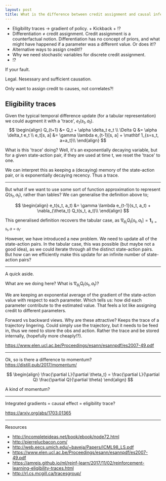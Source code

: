 ```yaml
---
layout: post
title: What is the difference between credit assignment and causal inference?
---
```


- Eligibility traces -> gradient of policy. + Kickback + !?
- Differentiation $\neq$ credit assignment. Credit assignment is a counterfactual notion. Differentiation has no concept of priors, and what might have happened if a parameter was a different value. Or does it!?
- Alternative ways to assign credit!?
- Why we need stochastic variables for discrete credit assignment.
- !?

If your fault.

Legal.
Nesessary and sufficient causation.


Only want to assign credit to causes, not correlates?!


## Eligibility traces

Given the typical temporal difference update (for a tabular representation) we could augment it with a 'trace', $e_t(s_t, a_t)$.
$$
\begin{align}
Q_{t+1} &= Q_t + \alpha \delta_t e_t \\
\Delta Q &= \alpha \delta_t e_t \\
e_t[s, a] &=
\gamma \lambda e_{t-1}[s, a] + \mathbf 1_{s=s_t, a=a_t}\\
\end{align}
$$

What is this 'trace' doing? Well, it's an exponentially decaying variable, but for a given state-action pair, if they are used at time t, we reset the 'trace' to one.

We can interpret this as keeping a (decaying) memory of the state-action pair, or is exponentially decaying recency. Thus a trace.

***

But what if we want to use some sort of function approximation to represent $Q(s_t, a_t)$, rather than tables? We can generalise the definition above to;

$$
\begin{align}
e_t(s_t, a_t) &= \gamma \lambda e_{t-1}(s_t, a_t) + \nabla_{\theta_t} Q_t(s_t, a_t)\\
\end{align}
$$

This generalised definition recovers the tabular case, as $\nabla_{\theta_t} Q_t[s_t, a_t] = \mathbf 1_{s=s_t, a=a_t}$.

However, we have introduced a new problem. We need to update all of the state-action pairs. In the tabular case, this was possible (but maybe not a good idea), as we could iterate through all the distinct state-action pairs. But how can we efficiently make this update for an infinite number of state-action pairs?  

***

A quick aside.

What are we doing here? What is $\nabla_{\theta_t} Q_t(s_t, a_t)$?

We are keeping an exponential average of the gradient of the state-action value with respect to each parameter. Which tells us: how did each parameter contribute to the estimated value. That feels a lot like assigning credit to different parameters.


Forward vs backward views. Why are these attractive? Keeps the trace of a trajectory lingering. Could simply use the trajectory, but it needs to be feed in, thus we need to store the obs and action. Rather the trace and be stored internally, (hopefully more cheaply!?).

https://www.elen.ucl.ac.be/Proceedings/esann/esannpdf/es2007-49.pdf

***

Ok, so is there a difference to momentum?
https://distill.pub/2017/momentum/

$$
\begin{align}
\frac{\partial L}{\partial \theta_t} = \frac{\partial L}{\partial Q} \frac{\partial Q}{\partial \theta}
\end{align}
$$

A kind of momentum?






***

Integrated gradients = causal effect = eligibility trace?

https://arxiv.org/abs/1703.01365


***

Resources

- http://incompleteideas.net/book/ebook/node72.html
- http://pierrelucbacon.com/
- http://web.eecs.umich.edu/~baveja/Papers/ICML98_LS.pdf
- https://www.elen.ucl.ac.be/Proceedings/esann/esannpdf/es2007-49.pdf
- https://amreis.github.io/ml/reinf-learn/2017/11/02/reinforcement-learning-eligibility-traces.html
- http://rl.cs.mcgill.ca/tracesgroup/
